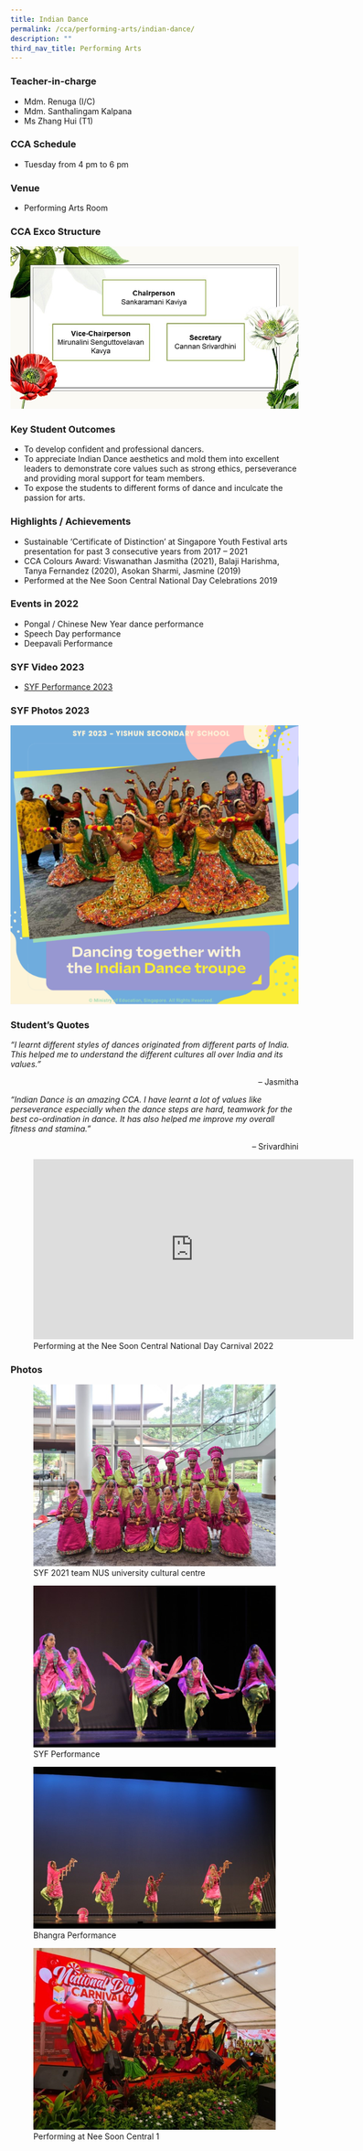 ```yaml
---
title: Indian Dance
permalink: /cca/performing-arts/indian-dance/
description: ""
third_nav_title: Performing Arts
---
```

### Teacher-in-charge	
* Mdm. Renuga (I/C)
* Mdm. Santhalingam Kalpana
* Ms Zhang Hui (T1)

### CCA Schedule
* Tuesday from 4 pm to 6 pm

### Venue
* Performing Arts Room

### CCA Exco Structure
![](/images/StudDevelopment/CCAs/PerformingArts/IndianDance/IndianDance_EXCO.jpg)

### Key Student Outcomes

* To develop confident and professional dancers.
* To appreciate Indian Dance aesthetics and mold them into excellent leaders to demonstrate core values such as strong ethics, perseverance and providing moral support for team members.
* To expose the students to different forms of dance and inculcate the passion for arts.

### Highlights / Achievements

* Sustainable ‘Certificate of Distinction’ at Singapore Youth Festival arts presentation for past 3 consecutive years from 2017 – 2021
* CCA Colours Award: Viswanathan Jasmitha (2021), Balaji Harishma, Tanya Fernandez (2020), Asokan Sharmi, Jasmine (2019)
* Performed at the Nee Soon Central National Day Celebrations 2019

### Events in 2022

* Pongal / Chinese New Year dance performance
* Speech Day performance
* Deepavali Performance

### SYF Video 2023

* [SYF Performance 2023](https://youtu.be/M_qqltTErjs)

### SYF Photos 2023
![](/images/StudDevelopment/CCAs/PerformingArts/IndianDance/syf1-2023.png)




### Student’s Quotes

*“I learnt different styles of dances originated from different parts of India. This helped me to understand the different cultures all over India and its values.”*

<div style="text-align:right">– Jasmitha</div>

*“Indian Dance is an amazing CCA. I have learnt a lot of values like perseverance especially when the dance steps are hard, teamwork for the best co-ordination in dance. It has also helped me improve my overall fitness and stamina.”*

<div style="text-align:right">– Srivardhini</div>

<figure><iframe width="560" height="315" src="https://www.youtube.com/embed/SISnDbEv5Qg" title="YouTube video player" frameborder="0" allow="accelerometer; autoplay; clipboard-write; encrypted-media; gyroscope; picture-in-picture; web-share" allowfullscreen=""></iframe><figcaption>Performing at the Nee Soon Central National Day Carnival 2022</figcaption></figure>



### Photos

<figure><img src="/images/StudDevelopment/CCAs/PerformingArts/IndianDance/IndianDance5.jpg"><figcaption>SYF 2021 team NUS university cultural centre</figcaption></figure>

<figure><img src="/images/StudDevelopment/CCAs/PerformingArts/IndianDance/IndianDance6.jpg"><figcaption>SYF Performance</figcaption></figure>

<figure><img src="/images/StudDevelopment/CCAs/PerformingArts/IndianDance/IndianDance7.jpg"><figcaption>Bhangra Performance</figcaption></figure>

<figure><img src="/images/StudDevelopment/CCAs/PerformingArts/IndianDance/IndianDance8.jpg"><figcaption>Performing at Nee Soon Central 1</figcaption></figure>